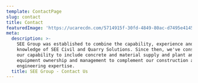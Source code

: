 ```yaml
---
template: ContactPage
slug: contact
title: Contact
featuredImage: 'https://ucarecdn.com/5714915f-30fd-4849-80ac-d7495e4145f5/'
meta:
  description: >-
    SEE Group was established to combine the capability, experience and
    knowledge of SEE Civil and Quarry Solutions. Since then, we've constructed
    our capability to include concrete and material supply and plant and
    equipment ownership and management to complement our construction and
    engineering expertise.
  title: SEE Group - Contact Us
---
```


